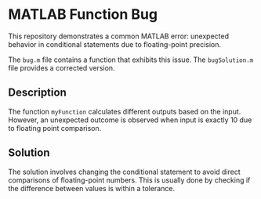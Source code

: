 # MATLAB Function Bug
This repository demonstrates a common MATLAB error: unexpected behavior in conditional statements due to floating-point precision.

The `bug.m` file contains a function that exhibits this issue. The `bugSolution.m` file provides a corrected version.

## Description
The function `myFunction` calculates different outputs based on the input. However, an unexpected outcome is observed when input is exactly 10 due to floating point comparison.

## Solution
The solution involves changing the conditional statement to avoid direct comparisons of floating-point numbers.  This is usually done by checking if the difference between values is within a tolerance.